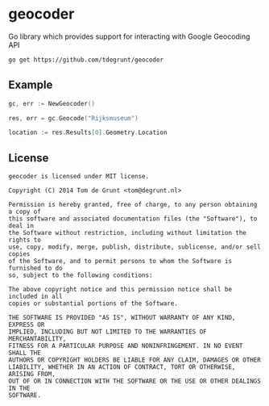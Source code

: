 # geocoder

Go library which provides support for interacting with Google Geocoding API

```sh
go get https://github.com/tdegrunt/geocoder
```

## Example

```go
gc, err := NewGeocoder()

res, err = gc.Geocode("Rijksmuseum")

location := res.Results[0].Geometry.Location
```

## License

    geocoder is licensed under MIT license.

    Copyright (C) 2014 Tom de Grunt <tom@degrunt.nl>

    Permission is hereby granted, free of charge, to any person obtaining a copy of
    this software and associated documentation files (the "Software"), to deal in
    the Software without restriction, including without limitation the rights to
    use, copy, modify, merge, publish, distribute, sublicense, and/or sell copies
    of the Software, and to permit persons to whom the Software is furnished to do
    so, subject to the following conditions:

    The above copyright notice and this permission notice shall be included in all
    copies or substantial portions of the Software.

    THE SOFTWARE IS PROVIDED "AS IS", WITHOUT WARRANTY OF ANY KIND, EXPRESS OR
    IMPLIED, INCLUDING BUT NOT LIMITED TO THE WARRANTIES OF MERCHANTABILITY,
    FITNESS FOR A PARTICULAR PURPOSE AND NONINFRINGEMENT. IN NO EVENT SHALL THE
    AUTHORS OR COPYRIGHT HOLDERS BE LIABLE FOR ANY CLAIM, DAMAGES OR OTHER
    LIABILITY, WHETHER IN AN ACTION OF CONTRACT, TORT OR OTHERWISE, ARISING FROM,
    OUT OF OR IN CONNECTION WITH THE SOFTWARE OR THE USE OR OTHER DEALINGS IN THE
    SOFTWARE.
